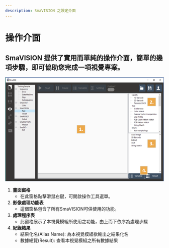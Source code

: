 ```yaml
---
description: SmaVISION 之設定介面
---
```


# 操作介面

## SmaVISION 提供了實用而單純的操作介面，簡單的幾項步驟，即可協助您完成一項視覺專案。

![](../../.gitbook/assets/tu-pian-41.png)

1. **畫面窗格**
   * 在此窗格點擊滑鼠右鍵，可開啟操作工具選單。
2. **影像處理功能表**
   * 這個窗格包含了所有SmaVISION可供使用的功能。
3. **處理程序表**
   * 此窗格展示了本視覺模組所使用之功能，由上而下依序為處理步驟
4. **紀錄結果**
   * 結果化名\(Alias Name\): 為本視覺模組欲輸出之結果化名
   * 數據總覽\(Result\): 查看本視覺模組之所有數據結果

